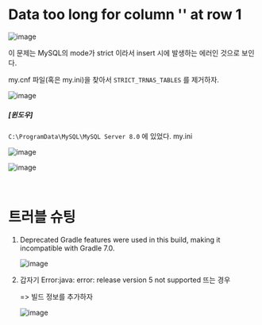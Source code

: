 # Data too long for column '' at row 1

![image](https://user-images.githubusercontent.com/42775225/108597340-dbe97e80-73cb-11eb-89de-60794845fdfd.png)

이 문제는 MySQL의 mode가 strict 이라서 insert 시에 발생하는 에러인 것으로 보인다.

my.cnf 파일(혹은 my.ini)을 찾아서 `STRICT_TRNAS_TABLES` 를 제거하자.

![image](https://user-images.githubusercontent.com/42775225/108597453-75b12b80-73cc-11eb-96f2-f262966a0d55.png)

##### [윈도우]

`C:\ProgramData\MySQL\MySQL Server 8.0` 에 있었다. my.ini

![image](https://user-images.githubusercontent.com/42775225/108597636-59fa5500-73cd-11eb-88ae-ddec993974ff.png)



![image](https://user-images.githubusercontent.com/42775225/108598725-98464300-73d2-11eb-9342-2dcddab59015.png)



<br />

# 트러블 슈팅

1. Deprecated Gradle features were used in this build, making it incompatible with Gradle 7.0.

   ![image](https://user-images.githubusercontent.com/42775225/120070883-9ffb3f00-c0c7-11eb-9e98-707ce8a20ccd.png)





2. 갑자기 Error:java: error: release version 5 not supported 뜨는 경우

   => 빌드 정보를 추가하자

   ![image](https://user-images.githubusercontent.com/42775225/131929825-f50e65f6-48e2-40dc-9dd9-5098cb3914e4.png)
